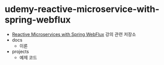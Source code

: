 # udemy-reactive-microservice-with-spring-webflux

* [Reactive Microservices with Spring WebFlux](https://www.udemy.com/course/spring-webflux/) 강의 관련 저장소
* docs
    * 이론
* projects
    * 예제 코드
